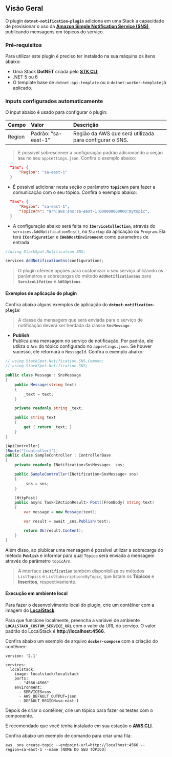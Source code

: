 ## **Visão Geral**
O plugin **`dotnet-notification-plugin`** adiciona em uma Stack a capacidade de provisionar o uso da [**Amazon Simple Notification Service (SNS)**](https://aws.amazon.com/pt/sns/), publicando mensagens em tópicos do serviço.

### **Pré-requisitos**
Para utilizar este plugin é preciso ter instalado na sua máquina os itens abaixo:  

- Uma Stack **DotNET** criada pelo [**STK CLI**](https://stackspot.com/);  
- .NET 5 ou 6 
- O template base de `dotnet-api-template` ou o `dotnet-worker-template` já aplicado. 

### **Inputs configurados automaticamente**  
O input abaixo é usado para configurar o plugin:  

| **Campo** | **Valor** | **Descrição** |
| :--- | :--- | :--- |
| Region | Padrão: "sa-east-1" | Região da AWS que será utilizada para configurar o SNS. |

> É possível sobrescrever a configuração padrão adicionando a seção **`Sns`** no seu `appsettings.json`. Confira o exemplo abaixo:  

```json
  "Sns": {
      "Region": "sa-east-1"
  }
```

- É possivel adicionar nesta seção o parâmetro **`topicArn`** para fazer a comunicação com o seu tópico. Confira o exemplo abaixo:  

```json
  "Sns": {
      "Region": "sa-east-1",
      "TopicArn": "arn:aws:sns:sa-east-1:000000000000:mytopic",
  }
```

- A configuração abaixo será feita no **`IServiceCollection`**, através do `services.AddNotificationSns()`, no `Startup` da aplicação ou `Program`. Ela terá **`IConfiguration`** e **`IWebHostEnvironment`** como parametros de entrada. 

```csharp
//using StackSpot.Notification.SNS;

services.AddNotificationSns(configuration);
```

> O plugin oferece opções para customizar o seu serviço utilizando os parâmetros e sobrecargas do método **`AddNotificationSns`** para **`ServiceLifetime`** e **`AWSOptions`**.


#### **Exemplos de aplicação do plugin**

Confira abaixo alguns exemplos de aplicação do **`dotnet-notification-plugin`**:  

> A  classe da mensagem que será enviada para o serviço de notificação deverá ser herdada da classe **`SnsMessage`**.

- **Publish**  
Publica uma mensagem no serviço de notificação. Por padrão, ele utiliza o `Arn` do tópico configurado no `appsetings.json`. Se houver sucesso, ele retornará o `MessageId`. Confira o exemplo abaixo:  

```csharp
// using StackSpot.Notification.SNS.Common;
// using StackSpot.Notification.SNS;

public class Message : SnsMessage
{
    public Message(string text)
    {
        _text = text;
    }

    private readonly string _text;

    public string text
    {
        get { return _text; }
    }
}

[ApiController]
[Route("[controller]")]
public class SampleController : ControllerBase
{
    private readonly INotification<SnsMessage> _sns;

    public SampleController(INotification<SnsMessage> sns)
    {
        _sns = sns;
    }

    [HttpPost]
    public async Task<IActionResult> Post([FromBody] string text)
    {        
        var message = new Message(text);

        var result = await _sns.Publish(test);

        return Ok(result.Content);
    }
}
```
Além disso, ao plubicar uma mensagem é possível utilizar a sobrecarga do método **`Publish`** e informar para qual `Tópico` será enviada a mensagem através do parâmetro `topicArn`.

> A interface **`INotification`** também disponibiliza os métodos `ListTopics` e `ListSubscriptionsByTopic`, que listam os **Tópicos** e **Inscritos**, respectivamente.

#### **Execução em ambiente local**    

Para fazer o desenvolvimento local do plugin, crie um contêiner com a imagem do [**LocalStack**](https://github.com/localstack/localstack). 

Para que funcione localmente, preencha a variável de ambiente **`LOCALSTACK_CUSTOM_SERVICE_URL`** com o valor da URL do serviço. O valor padrão do LocalStack é **http://localhost:4566**.

Confira abaixo um exemplo de arquivo **`docker-compose`** com a criação do contêiner: 

```
version: '2.1'

services:
  localstack:
    image: localstack/localstack
    ports:
      - "4566:4566"
    environment:
      - SERVICES=sns
      - AWS_DEFAULT_OUTPUT=json
      - DEFAULT_REGION=sa-east-1
```

Depois de criar o contêiner, crie um tópico para fazer os testes com o componente. 

É recomendado que você tenha instalado em sua estação o [**AWS CLI**](https://aws.amazon.com/pt/cli/).  

Confira abaixo um exemplo de comando para criar uma fila:

```
aws  sns create-topic --endpoint-url=http://localhost:4566 --region=sa-east-1 --name [NOME DO SEU TÓPICO]
```
